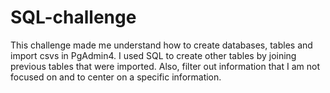 # SQL-challenge
This challenge made me understand how to create databases, tables and import csvs in PgAdmin4. I used SQL to create other tables by joining previous tables that were imported. Also, filter out information that I am not focused on and to center on a specific information. 
